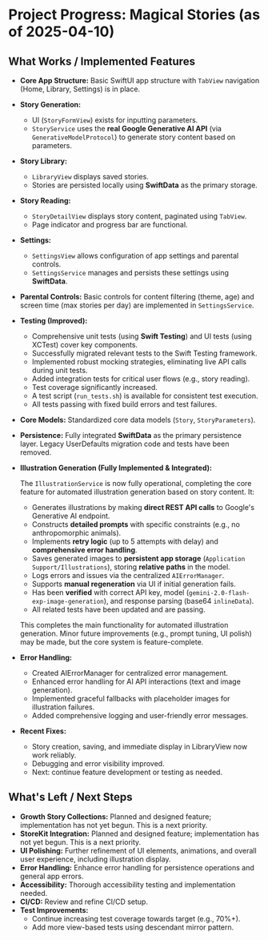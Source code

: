 # Project Progress: Magical Stories (as of 2025-04-10)

## What Works / Implemented Features

-   **Core App Structure:** Basic SwiftUI app structure with `TabView` navigation (Home, Library, Settings) is in place.
-   **Story Generation:**
    -   UI (`StoryFormView`) exists for inputting parameters.
    -   `StoryService` uses the **real Google Generative AI API** (via `GenerativeModelProtocol`) to generate story content based on parameters.
-   **Story Library:**
    -   `LibraryView` displays saved stories.
    -   Stories are persisted locally using **SwiftData** as the primary storage.
-   **Story Reading:**
    -   `StoryDetailView` displays story content, paginated using `TabView`.
    -   Page indicator and progress bar are functional.
-   **Settings:**
    -   `SettingsView` allows configuration of app settings and parental controls.
    -   `SettingsService` manages and persists these settings using **SwiftData**.
-   **Parental Controls:** Basic controls for content filtering (theme, age) and screen time (max stories per day) are implemented in `SettingsService`.
-   **Testing (Improved):**
    -   Comprehensive unit tests (using **Swift Testing**) and UI tests (using XCTest) cover key components.
    -   Successfully migrated relevant tests to the Swift Testing framework.
    -   Implemented robust mocking strategies, eliminating live API calls during unit tests.
    -   Added integration tests for critical user flows (e.g., story reading).
    -   Test coverage significantly increased.
    -   A test script (`run_tests.sh`) is available for consistent test execution.
    -   All tests passing with fixed build errors and test failures.
-   **Core Models:** Standardized core data models (`Story`, `StoryParameters`).
-   **Persistence:** Fully integrated **SwiftData** as the primary persistence layer. Legacy UserDefaults migration code and tests have been removed.
-   **Illustration Generation (Fully Implemented & Integrated):**

    The `IllustrationService` is now fully operational, completing the core feature for automated illustration generation based on story content. It:

    *   Generates illustrations by making **direct REST API calls** to Google's Generative AI endpoint.
    *   Constructs **detailed prompts** with specific constraints (e.g., no anthropomorphic animals).
    *   Implements **retry logic** (up to 5 attempts with delay) and **comprehensive error handling**.
    *   Saves generated images to **persistent app storage** (`Application Support/Illustrations`), storing **relative paths** in the model.
    *   Logs errors and issues via the centralized `AIErrorManager`.
    *   Supports **manual regeneration** via UI if initial generation fails.
    *   Has been **verified** with correct API key, model (`gemini-2.0-flash-exp-image-generation`), and response parsing (base64 `inlineData`).
    *   All related tests have been updated and are passing.

    This completes the main functionality for automated illustration generation. Minor future improvements (e.g., prompt tuning, UI polish) may be made, but the core system is feature-complete.

-   **Error Handling:**
    *   Created AIErrorManager for centralized error management.
    *   Enhanced error handling for AI API interactions (text and image generation).
    *   Implemented graceful fallbacks with placeholder images for illustration failures.
    *   Added comprehensive logging and user-friendly error messages.

-   **Recent Fixes:**
    -   Story creation, saving, and immediate display in LibraryView now work reliably.
    -   Debugging and error visibility improved.
    -   Next: continue feature development or testing as needed.

## What's Left / Next Steps

-   **Growth Story Collections:** Planned and designed feature; implementation has not yet begun. This is a next priority.
-   **StoreKit Integration:** Planned and designed feature; implementation has not yet begun. This is a next priority.
-   **UI Polishing:** Further refinement of UI elements, animations, and overall user experience, including illustration display.
-   **Error Handling:** Enhance error handling for persistence operations and general app errors.
-   **Accessibility:** Thorough accessibility testing and implementation needed.
-   **CI/CD:** Review and refine CI/CD setup.
-   **Test Improvements:**
    -   Continue increasing test coverage towards target (e.g., 70%+).
    -   Add more view-based tests using descendant mirror pattern.
